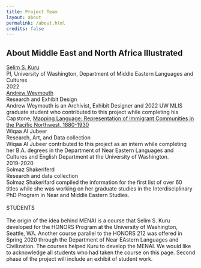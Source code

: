 ```yaml
---
title: Project Team
layout: about
permalink: /about.html
credits: false
---
```


## About Middle East and North Africa Illustrated

<a href="https://nelc.washington.edu/people/selim-sirri-kuru">Selim S. Kuru</a> <br>
PI, University of Washington, Department of Middle Eastern Languages and Cultures<br>
2022<br>
<a href="http://a-rains.squarespace.com/">Andrew Weymouth</a> <br>
Research and Exhibit Design<br>
Andrew Weymouth is an Archivist, Exhibit Designer and 2022 UW MLIS graduate student who contributed to this project while completing his Capstone, <a href="https://aweymo.github.io/mappinglanguage/">Mapping Language: Representation of Immigrant Communities in the Pacific Northwest, 1880-1930</a> <br>
Wiqaa Al Jubeer<br> 
Research, Art, and Data collection<br>
Wiqaa Al Jubeer contributed to this project as an intern while completing her B.A. degrees in the Department of Near Eastern Languages and Cultures and English Department at the University of Washington.<br> 
2019-2020<br>
Solmaz Shakeriferd<br> 
Research and data collection<br>
Solmaz Shakerifard compiled the information for the first list of over 60 titles while she was working on her graduate studies in the Interdisciplinary PhD Program in Near and Middle Eastern Studies.<br>  
STUDENTS<br>
<br>
The origin of the idea behind MENAI is a course that Selim S. Kuru developed for the HONORS Program at the University of Washington, Seattle, WA. Another course parallel to the HONORS 212 was offered in Spring 2020 through the Department of Near EAstern Languages and Civilization. The courses helped Kuru to develop the MENAI. We would like to acknowledge all students who had taken the course on this page. Second phase of the project will include an exhibit of student work.

